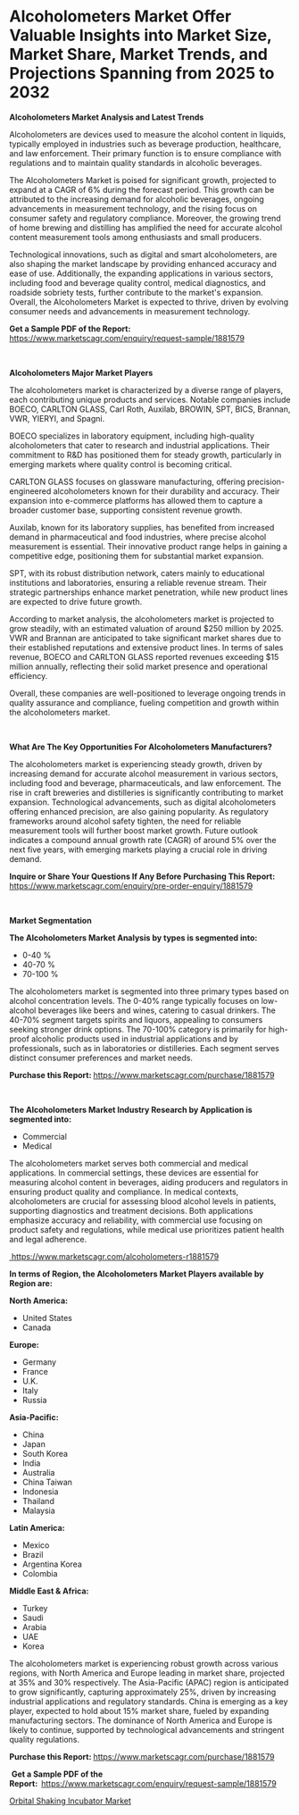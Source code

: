 <p><h1>Alcoholometers Market Offer Valuable Insights into Market Size, Market Share, Market Trends, and Projections Spanning from 2025 to 2032</h1></p><p><strong>Alcoholometers Market Analysis and Latest Trends</strong></p>
<p><p>Alcoholometers are devices used to measure the alcohol content in liquids, typically employed in industries such as beverage production, healthcare, and law enforcement. Their primary function is to ensure compliance with regulations and to maintain quality standards in alcoholic beverages. </p><p>The Alcoholometers Market is poised for significant growth, projected to expand at a CAGR of 6% during the forecast period. This growth can be attributed to the increasing demand for alcoholic beverages, ongoing advancements in measurement technology, and the rising focus on consumer safety and regulatory compliance. Moreover, the growing trend of home brewing and distilling has amplified the need for accurate alcohol content measurement tools among enthusiasts and small producers. </p><p>Technological innovations, such as digital and smart alcoholometers, are also shaping the market landscape by providing enhanced accuracy and ease of use. Additionally, the expanding applications in various sectors, including food and beverage quality control, medical diagnostics, and roadside sobriety tests, further contribute to the market's expansion. Overall, the Alcoholometers Market is expected to thrive, driven by evolving consumer needs and advancements in measurement technology.</p></p>
<p><strong>Get a Sample PDF of the Report:&nbsp;</strong> <a href="https://www.marketscagr.com/enquiry/request-sample/1881579?utm_campaign=1901&utm_medium=2&utm_source=Github&utm_content=ia&utm_term=04032025&utm_id=alcoholometers">https://www.marketscagr.com/enquiry/request-sample/1881579</a></p>
<p>&nbsp;</p>
<p><strong>Alcoholometers Major Market Players</strong></p>
<p><p>The alcoholometers market is characterized by a diverse range of players, each contributing unique products and services. Notable companies include BOECO, CARLTON GLASS, Carl Roth, Auxilab, BROWIN, SPT, BICS, Brannan, VWR, YIERYI, and Spagni. </p><p>BOECO specializes in laboratory equipment, including high-quality alcoholometers that cater to research and industrial applications. Their commitment to R&D has positioned them for steady growth, particularly in emerging markets where quality control is becoming critical. </p><p>CARLTON GLASS focuses on glassware manufacturing, offering precision-engineered alcoholometers known for their durability and accuracy. Their expansion into e-commerce platforms has allowed them to capture a broader customer base, supporting consistent revenue growth.</p><p>Auxilab, known for its laboratory supplies, has benefited from increased demand in pharmaceutical and food industries, where precise alcohol measurement is essential. Their innovative product range helps in gaining a competitive edge, positioning them for substantial market expansion.</p><p>SPT, with its robust distribution network, caters mainly to educational institutions and laboratories, ensuring a reliable revenue stream. Their strategic partnerships enhance market penetration, while new product lines are expected to drive future growth.</p><p>According to market analysis, the alcoholometers market is projected to grow steadily, with an estimated valuation of around $250 million by 2025. VWR and Brannan are anticipated to take significant market shares due to their established reputations and extensive product lines. In terms of sales revenue, BOECO and CARLTON GLASS reported revenues exceeding $15 million annually, reflecting their solid market presence and operational efficiency.</p><p>Overall, these companies are well-positioned to leverage ongoing trends in quality assurance and compliance, fueling competition and growth within the alcoholometers market.</p></p>
<p>&nbsp;</p>
<p><strong>What Are The Key Opportunities For Alcoholometers Manufacturers?</strong></p>
<p><p>The alcoholometers market is experiencing steady growth, driven by increasing demand for accurate alcohol measurement in various sectors, including food and beverage, pharmaceuticals, and law enforcement. The rise in craft breweries and distilleries is significantly contributing to market expansion. Technological advancements, such as digital alcoholometers offering enhanced precision, are also gaining popularity. As regulatory frameworks around alcohol safety tighten, the need for reliable measurement tools will further boost market growth. Future outlook indicates a compound annual growth rate (CAGR) of around 5% over the next five years, with emerging markets playing a crucial role in driving demand.</p></p>
<p><strong>Inquire or Share Your Questions If Any Before Purchasing This Report:</strong> <a href="https://www.marketscagr.com/enquiry/pre-order-enquiry/1881579?utm_campaign=1901&utm_medium=2&utm_source=Github&utm_content=ia&utm_term=04032025&utm_id=alcoholometers">https://www.marketscagr.com/enquiry/pre-order-enquiry/1881579</a></p>
<p>&nbsp;</p>
<p><strong>Market Segmentation</strong></p>
<p><strong>The Alcoholometers Market Analysis by types is segmented into:</strong></p>
<p><ul><li>0-40 %</li><li>40-70 %</li><li>70-100 %</li></ul></p>
<p><p>The alcoholometers market is segmented into three primary types based on alcohol concentration levels. The 0-40% range typically focuses on low-alcohol beverages like beers and wines, catering to casual drinkers. The 40-70% segment targets spirits and liquors, appealing to consumers seeking stronger drink options. The 70-100% category is primarily for high-proof alcoholic products used in industrial applications and by professionals, such as in laboratories or distilleries. Each segment serves distinct consumer preferences and market needs.</p></p>
<p><strong>Purchase this Report:&nbsp;</strong><a href="https://www.marketscagr.com/purchase/1881579?utm_campaign=1901&utm_medium=2&utm_source=Github&utm_content=ia&utm_term=04032025&utm_id=alcoholometers">https://www.marketscagr.com/purchase/1881579</a></p>
<p>&nbsp;</p>
<p><strong>The Alcoholometers Market Industry Research by Application is segmented into:</strong></p>
<p><ul><li>Commercial</li><li>Medical</li></ul></p>
<p><p>The alcoholometers market serves both commercial and medical applications. In commercial settings, these devices are essential for measuring alcohol content in beverages, aiding producers and regulators in ensuring product quality and compliance. In medical contexts, alcoholometers are crucial for assessing blood alcohol levels in patients, supporting diagnostics and treatment decisions. Both applications emphasize accuracy and reliability, with commercial use focusing on product safety and regulations, while medical use prioritizes patient health and legal adherence.</p></p>
<p><a href="https://www.marketscagr.com/alcoholometers-r1881579?utm_campaign=1901&utm_medium=2&utm_source=Github&utm_content=ia&utm_term=04032025&utm_id=alcoholometers">&nbsp;https://www.marketscagr.com/alcoholometers-r1881579</a></p>
<p><strong>In terms of Region, the Alcoholometers Market Players available by Region are:</strong></p>
<p>
    <p> <strong> North America: </strong>
        <ul>
            <li>United States</li>
            <li>Canada</li>
        </ul>
        </p> 
    <p> <strong> Europe: </strong>
        <ul>
            <li>Germany</li>
            <li>France</li>
            <li>U.K.</li>
            <li>Italy</li>
            <li>Russia</li>
        </ul>
        </p> 
    <p> <strong> Asia-Pacific: </strong>
        <ul>
            <li>China</li>
            <li>Japan</li>
            <li>South Korea</li>
            <li>India</li>
            <li>Australia</li>
            <li>China Taiwan</li>
            <li>Indonesia</li>
            <li>Thailand</li>
            <li>Malaysia</li>
        </ul>
        </p> 
    <p> <strong> Latin America: </strong>
        <ul>
            <li>Mexico</li>
            <li>Brazil</li>
            <li>Argentina Korea</li>
            <li>Colombia</li>
        </ul>
        </p> 
    <p> <strong> Middle East & Africa: </strong>
        <ul>
            <li>Turkey</li>
            <li>Saudi</li>
            <li>Arabia</li>
            <li>UAE</li>
            <li>Korea</li>
        </ul>
    </p>
    </p>
<p><p>The alcoholometers market is experiencing robust growth across various regions, with North America and Europe leading in market share, projected at 35% and 30% respectively. The Asia-Pacific (APAC) region is anticipated to grow significantly, capturing approximately 25%, driven by increasing industrial applications and regulatory standards. China is emerging as a key player, expected to hold about 15% market share, fueled by expanding manufacturing sectors. The dominance of North America and Europe is likely to continue, supported by technological advancements and stringent quality regulations.</p></p>
<p><strong>Purchase this Report: </strong><a href="https://www.marketscagr.com/purchase/1881579?utm_campaign=1901&utm_medium=2&utm_source=Github&utm_content=ia&utm_term=04032025&utm_id=alcoholometers">https://www.marketscagr.com/purchase/1881579</a></p>
<p>&nbsp;<strong>Get a Sample PDF of the Report:&nbsp;&nbsp;</strong><a href="https://www.marketscagr.com/enquiry/request-sample/1881579?utm_campaign=1901&utm_medium=2&utm_source=Github&utm_content=ia&utm_term=04032025&utm_id=alcoholometers">https://www.marketscagr.com/enquiry/request-sample/1881579</a></p>
<p><strong></strong></p>
<p><p><a href="https://github.com/indrystar/Market-Research-Report-List-5/blob/main/orbital-shaking-incubator-market.md?utm_campaign=1901&utm_medium=2&utm_source=Github&utm_content=ia&utm_term=04032025&utm_id=alcoholometers">Orbital Shaking Incubator Market</a></p></p>